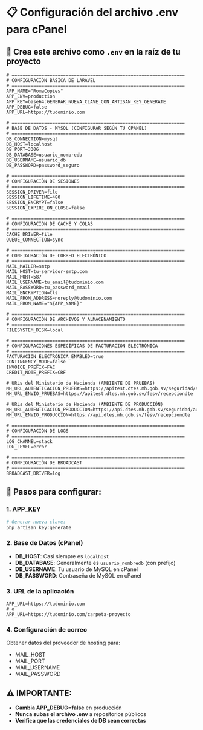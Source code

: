 # 📋 Configuración del archivo .env para cPanel

## 📝 Crea este archivo como `.env` en la raíz de tu proyecto

```env
# ================================================================
# CONFIGURACIÓN BÁSICA DE LARAVEL
# ================================================================
APP_NAME="RomaCopies"
APP_ENV=production
APP_KEY=base64:GENERAR_NUEVA_CLAVE_CON_ARTISAN_KEY_GENERATE
APP_DEBUG=false
APP_URL=https://tudominio.com

# ================================================================
# BASE DE DATOS - MYSQL (CONFIGURAR SEGÚN TU CPANEL)
# ================================================================
DB_CONNECTION=mysql
DB_HOST=localhost
DB_PORT=3306
DB_DATABASE=usuario_nombredb
DB_USERNAME=usuario_db
DB_PASSWORD=password_seguro

# ================================================================
# CONFIGURACIÓN DE SESIONES
# ================================================================
SESSION_DRIVER=file
SESSION_LIFETIME=480
SESSION_ENCRYPT=false
SESSION_EXPIRE_ON_CLOSE=false

# ================================================================
# CONFIGURACIÓN DE CACHE Y COLAS
# ================================================================
CACHE_DRIVER=file
QUEUE_CONNECTION=sync

# ================================================================
# CONFIGURACIÓN DE CORREO ELECTRÓNICO
# ================================================================
MAIL_MAILER=smtp
MAIL_HOST=tu-servidor-smtp.com
MAIL_PORT=587
MAIL_USERNAME=tu_email@tudominio.com
MAIL_PASSWORD=tu_password_email
MAIL_ENCRYPTION=tls
MAIL_FROM_ADDRESS=noreply@tudominio.com
MAIL_FROM_NAME="${APP_NAME}"

# ================================================================
# CONFIGURACIÓN DE ARCHIVOS Y ALMACENAMIENTO
# ================================================================
FILESYSTEM_DISK=local

# ================================================================
# CONFIGURACIONES ESPECÍFICAS DE FACTURACIÓN ELECTRÓNICA
# ================================================================
FACTURACION_ELECTRONICA_ENABLED=true
CONTINGENCY_MODE=false
INVOICE_PREFIX=FAC
CREDIT_NOTE_PREFIX=CRF

# URLs del Ministerio de Hacienda (AMBIENTE DE PRUEBAS)
MH_URL_AUTENTICACION_PRUEBAS=https://apitest.dtes.mh.gob.sv/seguridad/auth
MH_URL_ENVIO_PRUEBAS=https://apitest.dtes.mh.gob.sv/fesv/recepciondte

# URLs del Ministerio de Hacienda (AMBIENTE DE PRODUCCIÓN)
MH_URL_AUTENTICACION_PRODUCCION=https://api.dtes.mh.gob.sv/seguridad/auth
MH_URL_ENVIO_PRODUCCION=https://api.dtes.mh.gob.sv/fesv/recepciondte

# ================================================================
# CONFIGURACIÓN DE LOGS
# ================================================================
LOG_CHANNEL=stack
LOG_LEVEL=error

# ================================================================
# CONFIGURACIÓN DE BROADCAST
# ================================================================
BROADCAST_DRIVER=log
```

## 🔑 Pasos para configurar:

### 1. **APP_KEY**
```bash
# Generar nueva clave:
php artisan key:generate
```

### 2. **Base de Datos (cPanel)**
- **DB_HOST**: Casi siempre es `localhost`
- **DB_DATABASE**: Generalmente es `usuario_nombredb` (con prefijo)
- **DB_USERNAME**: Tu usuario de MySQL en cPanel
- **DB_PASSWORD**: Contraseña de MySQL en cPanel

### 3. **URL de la aplicación**
```env
APP_URL=https://tudominio.com
# o
APP_URL=https://tudominio.com/carpeta-proyecto
```

### 4. **Configuración de correo**
Obtener datos del proveedor de hosting para:
- MAIL_HOST
- MAIL_PORT
- MAIL_USERNAME
- MAIL_PASSWORD

## ⚠️ IMPORTANTE:
- **Cambia APP_DEBUG=false** en producción
- **Nunca subas el archivo .env** a repositorios públicos
- **Verifica que las credenciales de DB sean correctas** 

